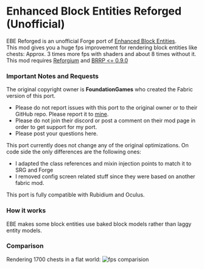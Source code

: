 # Enhanced Block Entities Reforged (Unofficial)
EBE Reforged is an unofficial Forge port of [Enhanced Block Entities](https://legacy.curseforge.com/minecraft/mc-mods/enhanced-block-entities).  
This mod gives you a huge fps improvement for rendering block entities like chests: Approx. 3 times more fps with shaders and about 8 times without it.  
This mod requires [Reforgium](https://modrinth.com/mod/reforgium) and [BRRP <= 0.9.0](https://www.curseforge.com/minecraft/mc-mods/better-runtime-resource-pack/files)

### Important Notes and Requests
The original copyright owner is **FoundationGames** who created the Fabric version of this port.

- Please do not report issues with this port to the original owner or to their GitHub repo. Please report it to [mine](https://github.com/CCr4ft3r/EnhancedBlockEntitiesReforged/issues).
- Please do not join their discord or post a comment on their mod page in order to get support for my port.
- Please post your questions here.

This port currently does not change any of the original optimizations. On code side the only differences are the following ones:

- I adapted the class references and mixin injection points to match it to SRG and Forge
- I removed config screen related stuff since they were based on another fabric mod.

This port is fully compatible with Rubidium and Oculus.

### How it works
EBE makes some block entities use baked block models rather than laggy entity models.

### Comparison
Rendering 1700 chests in a flat world:
![fps comparision](https://i.imgur.com/vFZzhue.png)
